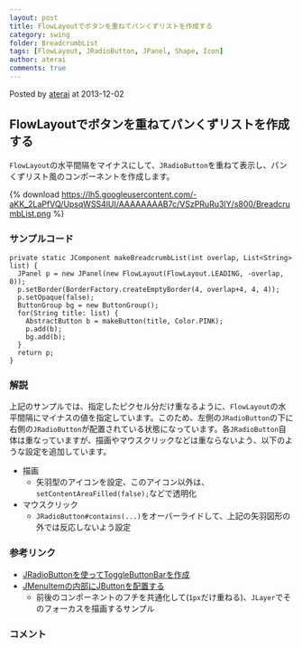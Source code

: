 ```yaml
---
layout: post
title: FlowLayoutでボタンを重ねてパンくずリストを作成する
category: swing
folder: BreadcrumbList
tags: [FlowLayout, JRadioButton, JPanel, Shape, Icon]
author: aterai
comments: true
---
```


Posted by [aterai](http://terai.xrea.jp/aterai.html) at 2013-12-02

## FlowLayoutでボタンを重ねてパンくずリストを作成する
`FlowLayout`の水平間隔をマイナスにして、`JRadioButton`を重ねて表示し、パンくずリスト風のコンポーネントを作成します。

{% download https://lh5.googleusercontent.com/-aKK_2LaPfVQ/UpsqWSS4lUI/AAAAAAAAB7c/VSzPRuRu3IY/s800/BreadcrumbList.png %}

### サンプルコード
<pre class="prettyprint"><code>private static JComponent makeBreadcrumbList(int overlap, List&lt;String&gt; list) {
  JPanel p = new JPanel(new FlowLayout(FlowLayout.LEADING, -overlap, 0));
  p.setBorder(BorderFactory.createEmptyBorder(4, overlap+4, 4, 4));
  p.setOpaque(false);
  ButtonGroup bg = new ButtonGroup();
  for(String title: list) {
    AbstractButton b = makeButton(title, Color.PINK);
    p.add(b);
    bg.add(b);
  }
  return p;
}
</code></pre>

### 解説
上記のサンプルでは、指定したピクセル分だけ重なるように、`FlowLayout`の水平間隔にマイナスの値を指定しています。このため、左側の`JRadioButton`の下に右側の`JRadioButton`が配置されている状態になっています。各`JRadioButton`自体は重なっていますが、描画やマウスクリックなどは重ならないよう、以下のような設定を追加しています。

- 描画
    - 矢羽型のアイコンを設定、このアイコン以外は、`setContentAreaFilled(false);`などで透明化
- マウスクリック
    - `JRadioButton#contains(...)`をオーバーライドして、上記の矢羽図形の外では反応しないよう設定

<!-- dummy comment line for breaking list -->

### 参考リンク
- [JRadioButtonを使ってToggleButtonBarを作成](http://terai.xrea.jp/Swing/ToggleButtonBar.html)
- [JMenuItemの内部にJButtonを配置する](http://terai.xrea.jp/Swing/ButtonsInMenuItem.html)
    - 前後のコンポーネントのフチを共通化して(`1px`だけ重ねる)、`JLayer`でそのフォーカスを描画するサンプル

<!-- dummy comment line for breaking list -->

### コメント

